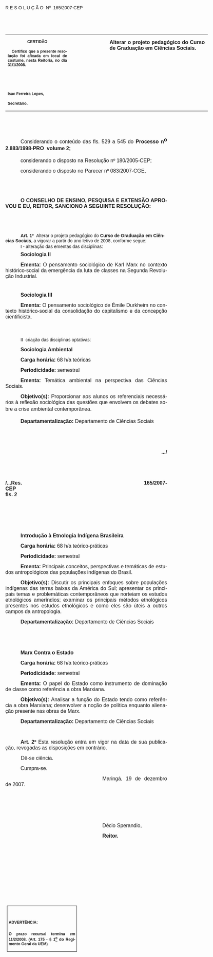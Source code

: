 <body lang=PT-BR link=blue vlink=purple style='tab-interval:35.3pt'>

<div class=Section1>

<p class=MsoTitle><span style='font-family:Arial;mso-bidi-font-family:"Times New Roman"'>R
E S O L U Ç Ã O<span style='mso-spacerun:yes'>  </span>Nº<span
style='mso-spacerun:yes'>  </span>165/2007-CEP<o:p></o:p></span></p>

<p class=BodyText21><span style='font-size:10.0pt;font-family:Arial;mso-bidi-font-family:
"Times New Roman"'><o:p>&nbsp;</o:p></span></p>

<p class=BodyText21><span style='font-size:10.0pt;font-family:Arial;mso-bidi-font-family:
"Times New Roman"'><o:p>&nbsp;</o:p></span></p>

<table class=MsoNormalTable border=0 cellspacing=0 cellpadding=0 width=631
 style='width:473.2pt;border-collapse:collapse;mso-padding-alt:0cm 5.4pt 0cm 5.4pt'>
 <tr style='mso-yfti-irow:0;mso-yfti-firstrow:yes;mso-yfti-lastrow:yes'>
  <td width=196 valign=top style='width:147.15pt;padding:0cm 5.4pt 0cm 5.4pt'>
  <p class=MsoNormal align=center style='text-align:center'><b
  style='mso-bidi-font-weight:normal'><span style='font-size:9.0pt;mso-bidi-font-size:
  10.0pt;font-family:Arial;mso-bidi-font-family:"Times New Roman"'>CERTIDÃO<o:p></o:p></span></b></p>
  <p class=MsoNormal style='text-align:justify'><b style='mso-bidi-font-weight:
  normal'><span style='font-size:9.0pt;mso-bidi-font-size:10.0pt;font-family:
  Arial;mso-bidi-font-family:"Times New Roman"'><span
  style='mso-spacerun:yes'>   </span>Certifico que a presente resolução foi
  afixada em local de costume, nesta Reitoria, no dia 31/1/2008.<o:p></o:p></span></b></p>
  <p class=MsoNormal><b style='mso-bidi-font-weight:normal'><span
  style='font-size:9.0pt;mso-bidi-font-size:10.0pt;font-family:Arial;
  mso-bidi-font-family:"Times New Roman"'><o:p>&nbsp;</o:p></span></b></p>
  <p class=MsoNormal><b style='mso-bidi-font-weight:normal'><span
  style='font-size:9.0pt;mso-bidi-font-size:10.0pt;font-family:Arial;
  mso-bidi-font-family:"Times New Roman"'><o:p>&nbsp;</o:p></span></b></p>
  <p class=MsoNormal><b style='mso-bidi-font-weight:normal'><span
  style='font-size:9.0pt;mso-bidi-font-size:10.0pt;font-family:Arial;
  mso-bidi-font-family:"Times New Roman"'>Isac Ferreira Lopes,<o:p></o:p></span></b></p>
  <p class=MsoNormal><b style='mso-bidi-font-weight:normal'><span
  style='font-size:9.0pt;mso-bidi-font-size:10.0pt;font-family:Arial;
  mso-bidi-font-family:"Times New Roman"'>Secretário.<o:p></o:p></span></b></p>
  </td>
  <td width=113 valign=top style='width:3.0cm;padding:0cm 5.4pt 0cm 5.4pt'>
  <p class=MsoNormal style='margin-right:-5.4pt'><b style='mso-bidi-font-weight:
  normal'><span style='font-size:11.0pt;mso-bidi-font-size:10.0pt;font-family:
  Arial;mso-bidi-font-family:"Times New Roman"'><o:p>&nbsp;</o:p></span></b></p>
  </td>
  <td width=321 valign=top style='width:241.0pt;padding:0cm 5.4pt 0cm 5.4pt'>
  <p class=MsoNormal style='margin-right:1.7pt;text-align:justify'><b
  style='mso-bidi-font-weight:normal'><span style='font-size:12.0pt;mso-bidi-font-size:
  10.0pt;font-family:Arial;mso-bidi-font-family:"Times New Roman"'>Alterar o
  projeto pedagógico do Curso de Graduação em Ciências Sociais.<o:p></o:p></span></b></p>
  </td>
 </tr>
</table>

<p class=MsoNormal style='text-align:justify;text-indent:35.45pt'><span
style='font-size:12.0pt;mso-bidi-font-size:10.0pt;font-family:Arial;mso-bidi-font-family:
"Times New Roman"'><o:p>&nbsp;</o:p></span></p>

<p class=MsoNormal style='text-align:justify;text-indent:35.45pt'><span
style='font-size:12.0pt;mso-bidi-font-size:10.0pt;font-family:Arial;mso-bidi-font-family:
"Times New Roman"'><o:p>&nbsp;</o:p></span></p>

<p class=MsoNormal style='text-align:justify;text-indent:35.45pt'><span
style='font-size:12.0pt;mso-bidi-font-size:10.0pt;font-family:Arial;mso-bidi-font-family:
"Times New Roman"'>Considerando o conteúdo das fls. <st1:metricconverter
ProductID="529 a" w:st="on">529 a</st1:metricconverter> 545 do <b
style='mso-bidi-font-weight:normal'>Processo n</b></span><b style='mso-bidi-font-weight:
normal'><sup><span style='font-size:12.0pt;font-family:Arial;mso-bidi-font-family:
"Times New Roman"'>o</span></sup></b><b style='mso-bidi-font-weight:normal'><span
style='font-size:12.0pt;font-family:Arial;mso-bidi-font-family:"Times New Roman"'>
2.883/1998-PRO  volume 2;<o:p></o:p></span></b></p>

<p class=MsoNormal style='text-align:justify;text-indent:35.45pt'><span
style='font-size:12.0pt;font-family:Arial;mso-bidi-font-family:"Times New Roman"'>considerando
o disposto na Resolução nº 180/2005-CEP;<o:p></o:p></span></p>

<p class=MsoNormal style='text-align:justify;text-indent:35.45pt'><span
style='font-size:12.0pt;mso-bidi-font-size:10.0pt;font-family:Arial;mso-bidi-font-family:
"Times New Roman"'>considerando o disposto no Parecer nº 083/2007-CGE,</span><span
style='font-size:12.0pt;mso-bidi-font-size:10.0pt;font-family:Arial'><o:p></o:p></span></p>

<p class=MsoNormal style='text-align:justify'><span style='font-family:Arial'><o:p>&nbsp;</o:p></span></p>

<p class=MsoNormal style='text-align:justify'><span style='font-family:Arial'><o:p>&nbsp;</o:p></span></p>

<p class=MsoNormal style='text-align:justify;text-indent:35.45pt'><b
style='mso-bidi-font-weight:normal'><span style='font-size:12.0pt;mso-bidi-font-size:
10.0pt;font-family:Arial'>O CONSELHO DE ENSINO, PESQUISA E EXTENSÃO APROVOU E EU,
REITOR, SANCIONO A SEGUINTE RESOLUÇÃO:<o:p></o:p></span></b></p>

<p class=MsoNormal style='text-align:justify'><span style='font-family:Arial'><o:p>&nbsp;</o:p></span></p>

<p class=MsoNormal style='text-align:justify'><span style='font-family:Arial'><o:p>&nbsp;</o:p></span></p>

<p class=MsoBodyTextIndent style='margin-top:2.0pt;margin-right:0cm;margin-bottom:
2.0pt;margin-left:0cm;text-indent:35.45pt;text-autospace:ideograph-other'><b
style='mso-bidi-font-weight:normal'><span style='mso-bidi-font-size:12.0pt;
font-family:Arial'>Art. 1º</span></b><span style='mso-bidi-font-size:12.0pt;
font-family:Arial'>&nbsp;&nbsp;</span><span style='font-family:Arial;
mso-bidi-font-family:"Times New Roman"'>Alterar o projeto pedagógico do <b
style='mso-bidi-font-weight:normal'>Curso de Graduação <st1:PersonName
ProductID="em Ci&#65514;ncias Sociais" w:st="on">em Ciências Sociais</st1:PersonName></b>,
a vigorar a partir do ano letivo de 2008, conforme segue:<o:p></o:p></span></p>

<p class=MsoBodyTextIndent style='margin-top:2.0pt;margin-right:0cm;margin-bottom:
2.0pt;margin-left:0cm;text-indent:35.45pt;text-autospace:ideograph-other'><span
style='font-family:Arial;mso-bidi-font-family:"Times New Roman"'>I - alteração
das ementas das disciplinas:<o:p></o:p></span></p>

<p class=MsoNormal style='margin-top:6.0pt;text-align:justify;text-indent:35.45pt;
tab-stops:78.0pt'><b style='mso-bidi-font-weight:normal'><span
style='font-size:12.0pt;font-family:Arial'>Sociologia II<o:p></o:p></span></b></p>

<p class=MsoNormal style='text-align:justify;text-indent:35.45pt;tab-stops:
78.0pt'><b style='mso-bidi-font-weight:normal'><span style='font-size:12.0pt;
font-family:Arial'>Ementa:</span></b><span style='font-size:12.0pt;font-family:
Arial'> O pensamento sociológico de Karl Marx no contexto histórico-social da
emergência da luta de classes na Segunda Revolução Industrial. <o:p></o:p></span></p>

<p class=MsoNormal style='text-align:justify;text-indent:35.45pt;tab-stops:
78.0pt'><b style='mso-bidi-font-weight:normal'><span style='font-size:8.0pt;
font-family:Arial'><o:p>&nbsp;</o:p></span></b></p>

<p class=MsoNormal style='text-align:justify;text-indent:35.45pt;tab-stops:
78.0pt'><b style='mso-bidi-font-weight:normal'><span style='font-size:12.0pt;
font-family:Arial'>Sociologia III<o:p></o:p></span></b></p>

<p class=MsoNormal style='text-align:justify;text-indent:35.45pt;tab-stops:
78.0pt'><b style='mso-bidi-font-weight:normal'><span style='font-size:12.0pt;
font-family:Arial'>Ementa:</span></b><span style='font-size:12.0pt;font-family:
Arial'> O pensamento sociológico de Émile Durkheim no contexto histórico-social
da consolidação do capitalismo e da concepção cientificista. <o:p></o:p></span></p>

<p class=MsoBodyTextIndent style='margin-top:2.0pt;margin-right:0cm;margin-bottom:
2.0pt;margin-left:0cm;text-indent:35.45pt;text-autospace:ideograph-other'><span
style='font-family:Arial;mso-bidi-font-family:"Times New Roman"'><o:p>&nbsp;</o:p></span></p>

<p class=MsoBodyTextIndent style='margin-top:2.0pt;margin-right:0cm;margin-bottom:
2.0pt;margin-left:0cm;text-indent:35.45pt;text-autospace:ideograph-other'><span
style='font-family:Arial;mso-bidi-font-family:"Times New Roman"'><o:p>&nbsp;</o:p></span></p>

<p class=MsoBodyTextIndent style='margin-top:2.0pt;margin-right:0cm;margin-bottom:
2.0pt;margin-left:0cm;text-indent:35.45pt;text-autospace:ideograph-other'><span
style='font-family:Arial;mso-bidi-font-family:"Times New Roman"'>II  criação
das disciplinas optativas:<o:p></o:p></span></p>

<p class=MsoNormal style='margin-top:6.0pt;text-align:justify;text-indent:35.45pt;
tab-stops:78.0pt'><b style='mso-bidi-font-weight:normal'><span
style='font-size:12.0pt;font-family:Arial'>Sociologia Ambiental<o:p></o:p></span></b></p>

<p class=MsoNormal style='text-align:justify;text-indent:35.45pt;tab-stops:
78.0pt'><b style='mso-bidi-font-weight:normal'><span style='font-size:12.0pt;
font-family:Arial'>Carga horária: </span></b><span style='font-size:12.0pt;
font-family:Arial'>68 h/a teóricas<o:p></o:p></span></p>

<p class=MsoNormal style='text-align:justify;text-indent:35.45pt;tab-stops:
78.0pt'><b style='mso-bidi-font-weight:normal'><span style='font-size:12.0pt;
font-family:Arial'>Periodicidade: </span></b><span style='font-size:12.0pt;
font-family:Arial'>semestral<o:p></o:p></span></p>

<p class=MsoNormal style='text-align:justify;text-indent:35.45pt;tab-stops:
78.0pt'><b style='mso-bidi-font-weight:normal'><span style='font-size:12.0pt;
font-family:Arial'>Ementa: </span></b><span style='font-size:12.0pt;font-family:
Arial'>Temática ambiental na perspectiva das Ciências Sociais.<o:p></o:p></span></p>

<p class=MsoNormal style='text-align:justify;text-indent:35.45pt;tab-stops:
78.0pt'><b style='mso-bidi-font-weight:normal'><span style='font-size:12.0pt;
font-family:Arial'>Objetivo(s): </span></b><span style='font-size:12.0pt;
font-family:Arial'>Proporcionar aos alunos os referenciais necessários à
reflexão sociológica das questões que envolvem os debates sobre a crise
ambiental contemporânea.<o:p></o:p></span></p>

<p class=MsoNormal style='text-align:justify;text-indent:35.45pt;tab-stops:
78.0pt'><b style='mso-bidi-font-weight:normal'><span style='font-size:12.0pt;
font-family:Arial'>Departamentalização: </span></b><span style='font-size:12.0pt;
font-family:Arial'>Departamento de Ciências Sociais<b style='mso-bidi-font-weight:
normal'><o:p></o:p></b></span></p>

<p class=MsoNormal style='text-align:justify;text-indent:35.45pt;tab-stops:
78.0pt'><b style='mso-bidi-font-weight:normal'><span style='font-size:12.0pt;
font-family:Arial'><o:p>&nbsp;</o:p></span></b></p>

<p class=MsoNormal style='text-align:justify;text-indent:35.45pt;tab-stops:
78.0pt'><b style='mso-bidi-font-weight:normal'><span style='font-size:12.0pt;
font-family:Arial'><o:p>&nbsp;</o:p></span></b></p>

<p class=MsoNormal align=right style='text-align:right;text-indent:35.45pt;
tab-stops:78.0pt'><b style='mso-bidi-font-weight:normal'><span
style='font-size:12.0pt;font-family:Arial'>.../<o:p></o:p></span></b></p>

<p class=MsoNormal style='text-align:justify;text-indent:35.45pt;tab-stops:
78.0pt'><b style='mso-bidi-font-weight:normal'><span style='font-size:12.0pt;
font-family:Arial'><o:p>&nbsp;</o:p></span></b></p>

<p class=MsoNormal style='text-align:justify;text-indent:35.45pt;tab-stops:
78.0pt'><b style='mso-bidi-font-weight:normal'><span style='font-size:12.0pt;
font-family:Arial'><o:p>&nbsp;</o:p></span></b></p>

<p class=MsoNormal style='text-align:justify;tab-stops:78.0pt'><b
style='mso-bidi-font-weight:normal'><span style='font-size:12.0pt;font-family:
Arial'>/...Res. 165/2007-CEP<span style='mso-tab-count:9'>                                                                                                     </span>fls.
2<o:p></o:p></span></b></p>

<p class=MsoNormal style='text-align:justify;text-indent:35.45pt;tab-stops:
78.0pt'><b style='mso-bidi-font-weight:normal'><span style='font-size:12.0pt;
font-family:Arial'><o:p>&nbsp;</o:p></span></b></p>

<p class=MsoNormal style='text-align:justify;text-indent:35.45pt;tab-stops:
78.0pt'><b style='mso-bidi-font-weight:normal'><span style='font-size:12.0pt;
font-family:Arial'><o:p>&nbsp;</o:p></span></b></p>

<p class=MsoNormal style='text-align:justify;text-indent:35.45pt;tab-stops:
78.0pt'><b style='mso-bidi-font-weight:normal'><span style='font-size:12.0pt;
font-family:Arial'><o:p>&nbsp;</o:p></span></b></p>

<p class=MsoNormal style='text-align:justify;text-indent:35.45pt;tab-stops:
78.0pt'><b style='mso-bidi-font-weight:normal'><span style='font-size:12.0pt;
font-family:Arial'>Introdução à Etnologia Indígena Brasileira<o:p></o:p></span></b></p>

<p class=MsoNormal style='text-align:justify;text-indent:35.45pt;tab-stops:
78.0pt'><b style='mso-bidi-font-weight:normal'><span style='font-size:12.0pt;
font-family:Arial'>Carga horária: </span></b><span style='font-size:12.0pt;
font-family:Arial'>68 h/a teórico-práticas<o:p></o:p></span></p>

<p class=MsoNormal style='text-align:justify;text-indent:35.45pt;tab-stops:
78.0pt'><b style='mso-bidi-font-weight:normal'><span style='font-size:12.0pt;
font-family:Arial'>Periodicidade: </span></b><span style='font-size:12.0pt;
font-family:Arial'>semestral<o:p></o:p></span></p>

<p class=MsoNormal style='text-align:justify;text-indent:35.45pt;tab-stops:
78.0pt'><b style='mso-bidi-font-weight:normal'><span style='font-size:12.0pt;
font-family:Arial'>Ementa: </span></b><span style='font-size:12.0pt;font-family:
Arial'>Principais conceitos, perspectivas e temáticas de estudos antropológicos
das populações indígenas do Brasil.<o:p></o:p></span></p>

<p class=MsoNormal style='text-align:justify;text-indent:35.45pt;tab-stops:
78.0pt'><b style='mso-bidi-font-weight:normal'><span style='font-size:12.0pt;
font-family:Arial'>Objetivo(s): </span></b><span style='font-size:12.0pt;
font-family:Arial'>Discutir os principais enfoques sobre populações indígenas
das terras baixas da América do Sul; apresentar os principais temas e
problemáticas contemporâneos que norteiam os estudos etnológicos ameríndios; examinar
os principais métodos etnológicos presentes nos estudos etnológicos e como eles
são úteis a outros campos da antropologia.<o:p></o:p></span></p>

<p class=MsoNormal style='text-align:justify;text-indent:35.45pt;tab-stops:
78.0pt'><b style='mso-bidi-font-weight:normal'><span style='font-size:12.0pt;
font-family:Arial'>Departamentalização: </span></b><span style='font-size:12.0pt;
font-family:Arial'>Departamento de Ciências Sociais<b style='mso-bidi-font-weight:
normal'><o:p></o:p></b></span></p>

<p class=MsoNormal style='text-align:justify;text-indent:35.45pt;tab-stops:
78.0pt'><span style='font-size:12.0pt;font-family:Arial'><o:p>&nbsp;</o:p></span></p>

<p class=MsoNormal style='text-align:justify;text-indent:35.45pt;tab-stops:
78.0pt'><span style='font-size:12.0pt;font-family:Arial'><o:p>&nbsp;</o:p></span></p>

<p class=MsoNormal style='text-align:justify;text-indent:35.45pt;tab-stops:
78.0pt'><b style='mso-bidi-font-weight:normal'><span style='font-size:12.0pt;
font-family:Arial'>Marx Contra o Estado<o:p></o:p></span></b></p>

<p class=MsoNormal style='text-align:justify;text-indent:35.45pt;tab-stops:
78.0pt'><b style='mso-bidi-font-weight:normal'><span style='font-size:12.0pt;
font-family:Arial'>Carga horária: </span></b><span style='font-size:12.0pt;
font-family:Arial'>68 h/a teórico-práticas<o:p></o:p></span></p>

<p class=MsoNormal style='text-align:justify;text-indent:35.45pt;tab-stops:
78.0pt'><b style='mso-bidi-font-weight:normal'><span style='font-size:12.0pt;
font-family:Arial'>Periodicidade: </span></b><span style='font-size:12.0pt;
font-family:Arial'>semestral<o:p></o:p></span></p>

<p class=MsoNormal style='text-align:justify;text-indent:35.45pt;tab-stops:
78.0pt'><b style='mso-bidi-font-weight:normal'><span style='font-size:12.0pt;
font-family:Arial'>Ementa: </span></b><span style='font-size:12.0pt;font-family:
Arial'>O papel do Estado como instrumento de dominação de classe como
referência a obra Marxiana.<o:p></o:p></span></p>

<p class=MsoNormal style='text-align:justify;text-indent:35.45pt;tab-stops:
78.0pt'><b style='mso-bidi-font-weight:normal'><span style='font-size:12.0pt;
font-family:Arial'>Objetivo(s): </span></b><span style='font-size:12.0pt;
font-family:Arial'>Analisar a função do Estado tendo como referência a obra
Marxiana; desenvolver a noção de política enquanto alienação presente nas obras
de Marx.<o:p></o:p></span></p>

<p class=MsoNormal style='text-align:justify;text-indent:35.45pt;tab-stops:
78.0pt'><b style='mso-bidi-font-weight:normal'><span style='font-size:12.0pt;
font-family:Arial'>Departamentalização: </span></b><span style='font-size:12.0pt;
font-family:Arial'>Departamento de Ciências Sociais<b style='mso-bidi-font-weight:
normal'><o:p></o:p></b></span></p>

<p class=MsoNormal style='margin-bottom:6.0pt;text-align:justify;text-indent:
35.45pt;tab-stops:78.0pt'><span style='font-size:12.0pt;font-family:Arial'><o:p>&nbsp;</o:p></span></p>

<p class=MsoNormal style='text-align:justify;text-indent:35.45pt;text-autospace:
ideograph-other'><b style='mso-bidi-font-weight:normal'><span style='font-size:
12.0pt;font-family:Arial'>Art. 2º </span></b><span style='font-size:12.0pt;
font-family:Arial'>Esta resolução entra em vigor na data de sua publicação,
revogadas as disposições em contrário.<o:p></o:p></span></p>

<p class=MsoNormal style='text-align:justify;text-indent:36.0pt;text-autospace:
ideograph-other'><span style='font-size:12.0pt;font-family:Arial'>Dê-se
ciência.<o:p></o:p></span></p>

<p class=MsoNormal style='text-align:justify;text-indent:35.45pt'><span
style='font-size:12.0pt;font-family:Arial'>Cumpra-se.<o:p></o:p></span></p>

<p class=MsoNormal style='text-align:justify;text-indent:8.0cm'><span
style='font-size:12.0pt;mso-bidi-font-size:10.0pt;font-family:Arial;mso-bidi-font-family:
"Times New Roman"'>Maringá, 19 de dezembro de 2007.<o:p></o:p></span></p>

<p class=MsoNormal style='text-align:justify;text-indent:8.0cm'><b
style='mso-bidi-font-weight:normal'><span style='font-size:12.0pt;mso-bidi-font-size:
10.0pt;font-family:Arial;mso-bidi-font-family:"Times New Roman"'><o:p>&nbsp;</o:p></span></b></p>

<p class=MsoNormal style='text-align:justify;text-indent:8.0cm'><b
style='mso-bidi-font-weight:normal'><span style='font-size:12.0pt;mso-bidi-font-size:
10.0pt;font-family:Arial;mso-bidi-font-family:"Times New Roman"'><o:p>&nbsp;</o:p></span></b></p>

<p class=MsoNormal style='text-align:justify;text-indent:8.0cm'><b
style='mso-bidi-font-weight:normal'><span style='font-size:12.0pt;mso-bidi-font-size:
10.0pt;font-family:Arial;mso-bidi-font-family:"Times New Roman"'><o:p>&nbsp;</o:p></span></b></p>

<p class=MsoNormal style='text-align:justify;text-indent:8.0cm'><span
style='font-size:12.0pt;font-family:Arial;mso-bidi-font-family:"Times New Roman"'>Décio
Sperandio,<o:p></o:p></span></p>

<p class=MsoNormal style='text-align:justify;text-indent:8.0cm;tab-stops:8.0cm 276.45pt'><b
style='mso-bidi-font-weight:normal'><span style='font-size:12.0pt;font-family:
Arial;mso-bidi-font-family:"Times New Roman"'>Reitor.<o:p></o:p></span></b></p>

<p class=MsoNormal style='text-align:justify;text-indent:8.0cm;tab-stops:8.0cm 276.45pt'><b
style='mso-bidi-font-weight:normal'><span style='font-size:12.0pt;font-family:
Arial;mso-bidi-font-family:"Times New Roman"'><o:p>&nbsp;</o:p></span></b></p>

<p class=MsoNormal style='text-align:justify;text-indent:8.0cm;tab-stops:8.0cm 276.45pt'><b
style='mso-bidi-font-weight:normal'><span style='font-size:12.0pt;font-family:
Arial;mso-bidi-font-family:"Times New Roman"'><o:p>&nbsp;</o:p></span></b></p>

<p class=MsoNormal style='text-align:justify;text-indent:8.0cm;tab-stops:8.0cm 276.45pt'><b
style='mso-bidi-font-weight:normal'><span style='font-size:12.0pt;font-family:
Arial;mso-bidi-font-family:"Times New Roman"'><o:p>&nbsp;</o:p></span></b></p>

<p class=MsoNormal style='text-align:justify;text-indent:8.0cm;tab-stops:8.0cm 276.45pt'><b
style='mso-bidi-font-weight:normal'><span style='font-size:12.0pt;font-family:
Arial;mso-bidi-font-family:"Times New Roman"'><o:p>&nbsp;</o:p></span></b></p>

<p class=MsoNormal style='text-align:justify;text-indent:8.0cm;tab-stops:8.0cm 276.45pt'><b
style='mso-bidi-font-weight:normal'><span style='font-size:12.0pt;font-family:
Arial;mso-bidi-font-family:"Times New Roman"'><o:p>&nbsp;</o:p></span></b></p>

<p class=MsoNormal style='text-align:justify;text-indent:8.0cm;tab-stops:8.0cm 276.45pt'><b
style='mso-bidi-font-weight:normal'><span style='font-size:12.0pt;font-family:
Arial;mso-bidi-font-family:"Times New Roman"'><o:p>&nbsp;</o:p></span></b></p>

<table class=MsoNormalTable border=1 cellspacing=0 cellpadding=0
 style='margin-left:3.5pt;border-collapse:collapse;border:none;mso-border-alt:
 solid windowtext .5pt;mso-padding-alt:0cm 3.5pt 0cm 3.5pt;mso-border-insideh:
 .5pt solid windowtext;mso-border-insidev:.5pt solid windowtext'>
 <tr style='mso-yfti-irow:0;mso-yfti-firstrow:yes;mso-yfti-lastrow:yes'>
  <td width=207 valign=top style='width:155.6pt;border:solid windowtext 1.0pt;
  mso-border-alt:solid windowtext .5pt;padding:0cm 3.5pt 0cm 3.5pt'>
  <h1><span style='font-size:9.0pt;mso-bidi-font-size:10.0pt;font-family:Arial;
  mso-bidi-font-family:"Times New Roman"'>ADVERTÊNCIA:<o:p></o:p></span></h1>
  <p class=MsoNormal style='text-align:justify'><b style='mso-bidi-font-weight:
  normal'><span style='font-size:9.0pt;mso-bidi-font-size:10.0pt;font-family:
  Arial;mso-bidi-font-family:"Times New Roman"'>O prazo recursal termina em 11/2/2008.
  (Art. 175 - § 1<u><sup>o</sup></u> do Regimento Geral da UEM)</span></b><span
  style='font-size:9.0pt;mso-bidi-font-size:10.0pt;font-family:Arial;
  mso-bidi-font-family:"Times New Roman"'><o:p></o:p></span></p>
  </td>
 </tr>
</table>

<p class=MsoNormal><o:p>&nbsp;</o:p></p>

</div>

</body>
